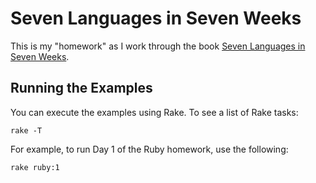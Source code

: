 # Seven Languages in Seven Weeks

This is my "homework" as I work through the book [Seven Languages in Seven Weeks](http://pragprog.com/book/btlang/seven-languages-in-seven-weeks).

## Running the Examples

You can execute the examples using Rake. To see a list of Rake tasks:

    rake -T

For example, to run Day 1 of the Ruby homework, use the following:

    rake ruby:1


